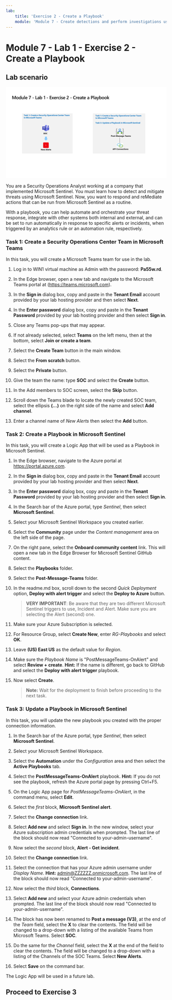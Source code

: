 ```yaml
---
lab:
    title: 'Exercise 2 - Create a Playbook'
    module: 'Module 7 - Create detections and perform investigations using Microsoft Sentinel'
---
```


# Module 7 - Lab 1 - Exercise 2 - Create a Playbook

## Lab scenario

![Lab overview.](../Media/SC-200-Lab_Diagrams_Mod7_L1_Ex2.png)

You are a Security Operations Analyst working at a company that implemented Microsoft Sentinel. You must learn how to detect and mitigate threats using Microsoft Sentinel. Now, you want to respond and reMediate actions that can be run from Microsoft Sentinel as a routine.

With a playbook, you can help automate and orchestrate your threat response, integrate with other systems both internal and external, and can be set to run automatically in response to specific alerts or incidents, when triggered by an analytics rule or an automation rule, respectively. 


### Task 1: Create a Security Operations Center Team in Microsoft Teams

In this task, you will create a Microsoft Teams team for use in the lab.

1. Log in to WIN1 virtual machine as Admin with the password: **Pa55w.rd**.  

1. In the Edge browser, open a new tab and navigate to the Microsoft Teams portal at (https://teams.microsoft.com).

1. In the **Sign in** dialog box, copy and paste in the **Tenant Email** account provided by your lab hosting provider and then select **Next**.

1. In the **Enter password** dialog box, copy and paste in the **Tenant Password** provided by your lab hosting provider and then select **Sign in**.

1. Close any Teams pop-ups that may appear.

1. If not already selected, select **Teams** on the left menu, then at the bottom, select **Join or create a team**.

1. Select the **Create Team** button in the main window.

1. Select the **From scratch** button.

1. Select the **Private** button.

1. Give the team the name: type **SOC** and select the **Create** button.

1. In the Add members to SOC screen, select the **Skip** button. 

1. Scroll down the Teams blade to locate the newly created SOC team, select the ellipsis **(...)** on the right side of the name and select **Add channel**.

1. Enter a channel name of *New Alerts* then select the **Add** button.


### Task 2: Create a Playbook in Microsoft Sentinel

In this task, you will create a Logic App that will be used as a Playbook in Microsoft Sentinel.

1. In the Edge browser, navigate to the Azure portal at https://portal.azure.com.

1. In the **Sign in** dialog box, copy and paste in the **Tenant Email** account provided by your lab hosting provider and then select **Next**.

1. In the **Enter password** dialog box, copy and paste in the **Tenant Password** provided by your lab hosting provider and then select **Sign in**.

1. In the Search bar of the Azure portal, type *Sentinel*, then select **Microsoft Sentinel**.

1. Select your Microsoft Sentinel Workspace you created earlier.

1. Select the **Community** page under the *Content management* area on the left side of the page.

1. On the right pane, select the **Onboard community content** link. This will open a new tab in the Edge Browser for Microsoft Sentinel GitHub content.

1. Select the **Playbooks** folder.

1. Select the **Post-Message-Teams** folder.

1. In the readme.md box, scroll down to the second *Quick Deployment* option, **Deploy with alert trigger** and select the **Deploy to Azure** button.  

    >**VERY IMPORTANT**: Be aware that they are two different Microsoft Sentinel triggers to use, Incident and Alert. Make sure you are selecting the Alert (second) one.

1. Make sure your Azure Subscription is selected.

1. For Resource Group, select **Create New**, enter *RG-Playbooks* and select **OK**.

1. Leave **(US) East US** as the default value for *Region*.

1. Make sure the *Playbook Name* is "PostMessageTeams-OnAlert" and select **Review + create**. **Hint:** If the name is different, go back to GitHub and select the **Deploy with alert trigger** playbook.

1. Now select **Create**. 

    >**Note:** Wait for the deployment to finish before proceeding to the next task.


### Task 3: Update a Playbook in Microsoft Sentinel

In this task, you will update the new playbook you created with the proper connection information.

1. In the Search bar of the Azure portal, type *Sentinel*, then select **Microsoft Sentinel**.

1. Select your Microsoft Sentinel Workspace.

1. Select the **Automation** under the *Configuration* area and then select the **Active Playbooks** tab.

1. Select the **PostMessageTeams-OnAlert** playbook. **Hint:** If you do not see the playbook, refresh the Azure portal page by pressing Ctrl+F5.

1. On the Logic App page for *PostMessageTeams-OnAlert*, in the command menu, select **Edit**.

1. Select the *first* block, **Microsoft Sentinel alert**.

1. Select the **Change connection** link.

1. Select **Add new** and select **Sign in**. In the new window, select your Azure subscription admin credentials when prompted. The last line of the block should now read "Connected to your-admin-username".

1. Now select the *second* block, **Alert - Get incident**.

1. Select the **Change connection** link.

1. Select the connection that has your Azure admin username under *Display Name*. **Hint:** admin@ZZZZZZ.onmicrosoft.com. The last line of the block should now read "Connected to your-admin-username".

1. Now select the *third* block, **Connections**.

1. Select **Add new** and select your Azure admin credentials when prompted. The last line of the block should now read "Connected to your-admin-username".

1. The block has now been renamed to **Post a message (V3)**, at the end of the *Team* field, select the **X** to clear the contents. The field will be changed to a drop-down with a listing of the available Teams from Microsoft Teams. Select **SOC**.

1. Do the same for the *Channel* field, select the **X** at the end of the field to clear the contents. The field will be changed to a drop-down with a listing of the Channels of the SOC Teams. Select **New Alerts**.

1. Select **Save** on the command bar.

The Logic App will be used in a future lab.

## Proceed to Exercise 3
